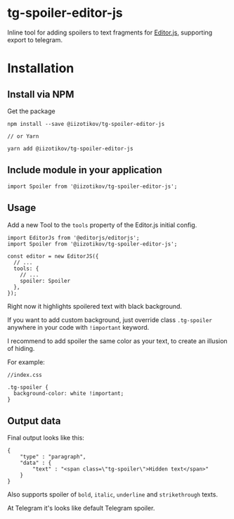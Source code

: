 # tg-spoiler-editor-js

Inline tool for adding spoilers to text fragments for [Editor.js](https://github.com/codex-team/editor.js), 
supporting export to telegram.

# Installation

## Install via NPM
Get the package

```
npm install --save @iizotikov/tg-spoiler-editor-js

// or Yarn

yarn add @iizotikov/tg-spoiler-editor-js
```

## Include module in your application 

`import Spoiler from '@iizotikov/tg-spoiler-editor-js';`

## Usage

Add a new Tool to the `tools` property of the Editor.js initial config.

```
import EditorJs from '@editorjs/editorjs';
import Spoiler from '@iizotikov/tg-spoiler-editor-js';

const editor = new EditorJS({
  // ...
  tools: {
    // ...
    spoiler: Spoiler
  },
});
```

Right now it highlights spoilered text with black background. 

If you want to add custom background, just override class `.tg-spoiler` anywhere in your code with `!important` keyword. 

I recommend to add spoiler the same color as your text, to create an illusion of hiding.

For example:
```
//index.css

.tg-spoiler {
  background-color: white !important;
}
```

## Output data

Final output looks like this:

```
{
    "type" : "paragraph",
    "data" : {
        "text" : "<span class=\"tg-spoiler\">Hidden text</span>"
    }
}
```

Also supports spoiler of `bold`, `italic`, `underline` and `strikethrough` texts.

At Telegram it's looks like default Telegram spoiler.

